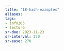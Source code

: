 ```yaml
---
title: "18-hash-examples"
aliases: 
tags: 
- info203
- lecture
sr-due: 2023-11-23
sr-interval: 350
sr-ease: 270
---
```



